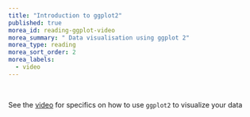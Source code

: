 ```yaml
---
title: "Introduction to ggplot2"
published: true
morea_id: reading-ggplot-video
morea_summary: " Data visualisation using ggplot 2"
morea_type: reading
morea_sort_order: 2
morea_labels:
  - video
---
```

<br/>

See the [video](https://vimeo.com/manage/videos/748308043) for specifics on how to use `ggplot2` to visualize your data
